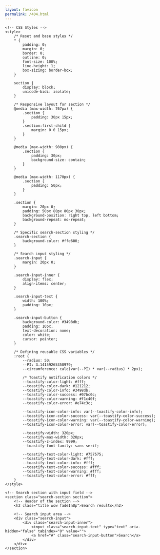 ```yaml
---
layout: favicon
permalink: /404.html
---
```

<!DOCTYPE html>
<html lang="en">
<head>
    <meta charset="UTF-8">
    <meta name="viewport" content="width=device-width, initial-scale=1.0">
    <title>Search Results Page</title>
    
    <!-- CSS Styles -->
    <style>
        /* Reset and base styles */
        * {
            padding: 0;
            margin: 0;
            border: 0;
            outline: 0;
            font-size: 100%;
            line-height: 1;
            box-sizing: border-box;
        }

        section {
            display: block;
            unicode-bidi: isolate;
        }

        /* Responsive layout for section */
        @media (max-width: 767px) {
            .section {
                padding: 30px 15px;
            }
            .section:first-child {
                margin: 0 0 15px;
            }
        }

        @media (max-width: 980px) {
            .section {
                padding: 30px;
                background-size: contain;
            }
        }

        @media (max-width: 1170px) {
            .section {
                padding: 50px;
            }
        }

        .section {
            margin: 20px 0;
            padding: 50px 80px 80px 30px;
            background-position: right top, left bottom;
            background-repeat: no-repeat;
        }

        /* Specific search-section styling */
        .search-section {
            background-color: #ffe600;
        }

        /* Search input styling */
        .search-input {
            margin: 20px 0;
        }

        .search-input-inner {
            display: flex;
            align-items: center;
        }

        .search-input-text {
            width: 100%;
            padding: 10px;
        }

        .search-input-button {
            background-color: #3498db;
            padding: 10px;
            text-decoration: none;
            color: white;
            cursor: pointer;
        }

        /* Defining reusable CSS variables */
        :root {
            --radius: 50;
            --PI: 3.14159265358979;
            --circumference: calc(var(--PI) * var(--radius) * 2px);

            /* Toastify notification colors */
            --toastify-color-light: #fff;
            --toastify-color-dark: #121212;
            --toastify-color-info: #3498db;
            --toastify-color-success: #07bc0c;
            --toastify-color-warning: #f1c40f;
            --toastify-color-error: #e74c3c;

            --toastify-icon-color-info: var(--toastify-color-info);
            --toastify-icon-color-success: var(--toastify-color-success);
            --toastify-icon-color-warning: var(--toastify-color-warning);
            --toastify-icon-color-error: var(--toastify-color-error);

            --toastify-width: 320px;
            --toastify-max-width: 320px;
            --toastify-z-index: 9999;
            --toastify-font-family: sans-serif;

            --toastify-text-color-light: #757575;
            --toastify-text-color-dark: #fff;
            --toastify-text-color-info: #fff;
            --toastify-text-color-success: #fff;
            --toastify-text-color-warning: #fff;
            --toastify-text-color-error: #fff;
        }
    </style>
</head>
<body>

    <!-- Search section with input field -->
    <section class="search-section section">
        <!-- Header of the section -->
        <h2 class="title wow fadeInUp">Search results</h2>

        <!-- Search input area -->
        <div class="search-input">
            <div class="search-input-inner">
                <input class="search-input-text" type="text" aria-hidden="false" tabindex="0" value="">
                <a href="#" class="search-input-button">Search</a>
            </div>
        </div>
    </section>

</body>
</html>
